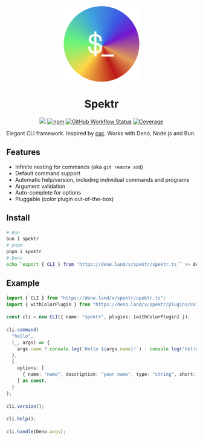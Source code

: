 <div align="center">
  <img src="./logo.png" height="200">
  <h1>Spektr</h1>

[![][site-badge]][site-url] [![npm][npm-img]][npm-url]
[![GitHub Workflow
Status][gh-actions-img]][github-actions]
[![Coverage][cov-img]][cov-url]

</div>

Elegant CLI framework. Inspired by [cac](https://github.com/cacjs/cac). Works with Deno, Node.js and Bun.

## Features

- Infinite nesting for commands (aka `git remote add`)
- Default command support
- Automatic help/version, including individual commands and programs
- Argument validation
- Auto-complete for options
- Pluggable (color plugin out-of-the-box)

## Install

```sh
# Bun
bun i spektr
# pnpm
pnpm i spektr
# Deno
echo `export { CLI } from 'https://deno.land/x/spektr/spektr.ts'` >> deps.ts
```

## Example

```ts
import { CLI } from "https://deno.land/x/spektr/spektr.ts";
import { withColorPlugin } from "https://deno.land/x/spektr/plugins/color.ts";

const cli = new CLI({ name: "spektr", plugins: [withColorPlugin] });

cli.command(
  "hello",
  (_, args) => {
    args.name ? console.log(`Hello ${args.name}!`) : console.log("Hello!");
  },
  {
    options: [
      { name: "name", description: "your name", type: "string", short: ["n"] },
    ] as const,
  }
);

cli.version();

cli.help();

cli.handle(Deno.args);
```

[site-url]: https://deno.land/x/spektr@0.0.0-alpha.3?doc
[npm-url]: https://npmjs.com/package/spektr
[github-actions]: https://github.com/StauroDEV/spektr/actions
[gh-actions-img]: https://img.shields.io/github/actions/workflow/status/StauroDEV/spektr/deno.yml?branch=master&style=for-the-badge&logo=github&label=&color=1B2A22
[cov-img]: https://img.shields.io/coveralls/github/StauroDEV/spektr?style=for-the-badge&color=1B2A22
[cov-url]: https://coveralls.io/github/StauroDEV/spektr
[npm-img]: https://img.shields.io/npm/dt/spektr?style=for-the-badge&color=1B2A22&logo=npm&label=
[site-badge]: https://img.shields.io/badge/docs-open-1B2A22?style=for-the-badge
